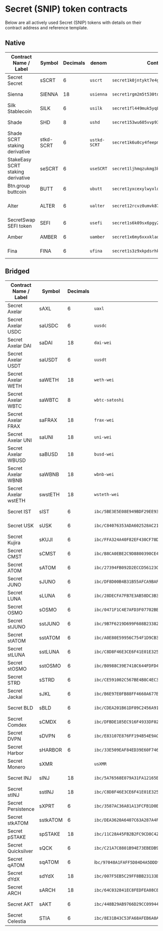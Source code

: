 # Secret (SNIP) token contracts

Below are all actively used Secret (SNIP) tokens with details on their contract address and reference template.

## Native

<table data-view="cards"><thead><tr><th>Contract Name / Label</th><th>Symbol</th><th>Decimals</th><th>denom</th><th>Contract Address</th><th>SNIP version</th></tr></thead><tbody><tr><td>Secret Secret</td><td>sSCRT</td><td>6</td><td><code>uscrt</code></td><td><code>secret1k0jntykt7e4g3y88ltc60czgjuqdy4c9e8fzek</code></td><td>SNIP-20</td></tr><tr><td>Sienna</td><td>SIENNA</td><td>18</td><td><code>usienna</code></td><td><code>secret1rgm2m5t530tdzyd99775n6vzumxa5luxcllml4</code></td><td>SNIP-20</td></tr><tr><td>Silk Stablecoin</td><td>SILK</td><td>6</td><td><code>usilk</code></td><td><code>secret1fl449muk5yq8dlad7a22nje4p5d2pnsgymhjfd</code></td><td>SNIP-25</td></tr><tr><td>Shade</td><td>SHD</td><td>8</td><td><code>ushd</code></td><td><code>secret153wu605vvp934xhd4k9dtd640zsep5jkesstdm</code></td><td>SNIP-25</td></tr><tr><td>Shade SCRT staking derivative</td><td>stkd-SCRT</td><td>6</td><td><code>ustkd-SCRT</code></td><td><code>secret1k6u0cy4feepm6pehnz804zmwakuwdapm69tuc4</code></td><td>SNIP-24</td></tr><tr><td>StakeEasy SCRT staking derivative</td><td>seSCRT</td><td>6</td><td><code>useSCRT</code></td><td><code>secret1ljhmqzukmg3ke54lpj3wadd2fczjlasr0cfjwd</code></td><td>SNIP-20</td></tr><tr><td>Btn.group buttcoin</td><td>BUTT</td><td>6</td><td><code>ubutt</code></td><td><code>secret1yxcexylwyxlq58umhgsjgstgcg2a0ytfy4d9lt</code></td><td>SNIP-20</td></tr><tr><td>Alter</td><td>ALTER</td><td>6</td><td><code>ualter</code></td><td><code>secret12rcvz0umvk875kd6a803txhtlu7y0pnd73kcej</code></td><td>&#x3C; SNIP-24</td></tr><tr><td>SecretSwap SEFI token</td><td>SEFI</td><td>6</td><td><code>usefi</code></td><td><code>secret1s6k09sx6pgy2z5rxfu73z3yvypfmxm7aaqvau5</code></td><td>SNIP-20</td></tr><tr><td>Amber</td><td>AMBER</td><td>6</td><td><code>uamber</code></td><td><code>secret1x6my6xxxkladvsupcka7k092m50rdw8pk8dpq9</code></td><td>SNIP-24</td></tr><tr><td>Fina</td><td>FINA</td><td>6</td><td><code>ufina</code></td><td><code>secret1s3z9xkpdsrhk86300tqnv6u466jmdmlegew2ve</code></td><td>SNIP-25</td></tr></tbody></table>

## Bridged

<table data-view="cards"><thead><tr><th>Contract Name / Label</th><th>Symbol</th><th>Decimals</th><th>denom</th><th>Contract Address</th><th>SNIP version</th></tr></thead><tbody><tr><td>Secret Axelar</td><td>sAXL</td><td>6</td><td><code>uaxl</code></td><td><code>secret1vcau4rkn7mvfwl8hf0dqa9p0jr59983e3qqe3z</code></td><td>SNIP-25</td></tr><tr><td>Secret Axelar USDC</td><td>saUSDC</td><td>6</td><td><code>uusdc</code></td><td><code>secret1vkq022x4q8t8kx9de3r84u669l65xnwf2lg3e6</code></td><td>SNIP-25</td></tr><tr><td>Secret Axelar DAI</td><td>saDAI</td><td>18</td><td><code>dai-wei</code></td><td><code>secret1c2prkwd8e6ratk42l4vrnwz34knfju6hmp7mg7</code></td><td>SNIP-25</td></tr><tr><td>Secret Axelar USDT</td><td>saUSDT</td><td>6</td><td><code>uusdt</code></td><td><code>secret1wk5j2cntwg2fgklf0uta3tlkvt87alfj7kepuw</code></td><td>SNIP-25</td></tr><tr><td>Secret Axelar WETH</td><td>saWETH</td><td>18</td><td><code>weth-wei</code></td><td><code>secret139qfh3nmuzfgwsx2npnmnjl4hrvj3xq5rmq8a0</code></td><td>SNIP-25</td></tr><tr><td>Secret Axelar WBTC</td><td>saWBTC</td><td>8</td><td><code>wbtc-satoshi</code></td><td><code>secret1guyayjwg5f84daaxl7w84skd8naxvq8vz9upqx</code></td><td>SNIP-25</td></tr><tr><td>Secret Axelar FRAX</td><td>saFRAX</td><td>18</td><td><code>frax-wei</code></td><td><code>secret16e230j6qm5u5q30pcc6qv726ae30ak6lzq0zvf</code></td><td>SNIP-25</td></tr><tr><td>Secret Axelar UNI</td><td>saUNI</td><td>18</td><td><code>uni-wei</code></td><td><code>secret1egqlkasa6xe6efmfp9562sfj07lq44z7jngu5k</code></td><td>SNIP-25</td></tr><tr><td>Secret Axelar WBUSD</td><td>saBUSD</td><td>18</td><td><code>busd-wei</code></td><td><code>secret1t642ayn9rhl5q9vuh4n2jkx0gpa9r6c3sl96te</code></td><td>SNIP-25</td></tr><tr><td>Secret Axelar WBNB</td><td>saWBNB</td><td>18</td><td><code>wbnb-wei</code></td><td><code>secret19xsac2kstky8nhgvvz257uszt44g0cu6ycd5e4</code></td><td>SNIP-25</td></tr><tr><td>Secret Axelar wstETH</td><td>swstETH</td><td>18</td><td><code>wsteth-wei</code></td><td><code>secret148jzxkagwe0xulf8jt3sw4nuh2shdh788z3gyd</code></td><td>SNIP-25</td></tr><tr><td>Secret IST</td><td>sIST</td><td>6</td><td><code>ibc/5BE3E5E08E949BDF29EE93E81BF2CBD66347C86CE3D5D99A6E6FB487E62D8414</code></td><td><code>secret1xmqsk8tnge0atzy4e079h0l2wrgz6splcq0a24</code></td><td>SNIP-25</td></tr><tr><td>Secret USK</td><td>sUSK</td><td>6</td><td><code>ibc/C84076353ADA602528AC211EE626AE95FC4E091A0033B93CA5E1F6BE17070BBE</code></td><td><code>secret1cj2fvj4ap79fl9euz8kqn0k5xlvck0pw9z9xhr</code></td><td>SNIP-25</td></tr><tr><td>Secret Kujira</td><td>sKUJI</td><td>6</td><td><code>ibc/FFA324A40F82EF430CF78D498CE04FF634D2091FCDC04EFEC8841B86011F307A</code></td><td><code>secret13hvh0rn0rcf5zr486yxlrucvwpzwqu2dsz6zu8</code></td><td>SNIP-25</td></tr><tr><td>Secret CMST</td><td>sCMST</td><td>6</td><td><code>ibc/B8CA0EBE2C9D8800390CE4256DF6C194CF6740CB0AEE140EEE60C1CE288CDB86</code></td><td><code>secret14l7s0evqw7grxjlesn8yyuk5lexuvkwgpfdxr5</code></td><td>SNIP-25</td></tr><tr><td>Secret ATOM</td><td>sATOM</td><td>6</td><td><code>ibc/27394FB092D2ECCD56123C74F36E4C1F926001CEADA9CA97EA622B25F41E5EB2</code></td><td><code>secret19e75l25r6sa6nhdf4lggjmgpw0vmpfvsw5cnpe</code></td><td>SNIP-25</td></tr><tr><td>Secret JUNO</td><td>sJUNO</td><td>6</td><td><code>ibc/DF8D00B4B31B55AFCA9BAF192BC36C67AA06D9987DCB96490661BCAB63C27006</code></td><td><code>secret1z6e4skg5g9w65u5sqznrmagu05xq8u6zjcdg4a</code></td><td>SNIP-25</td></tr><tr><td>Secret LUNA</td><td>sLUNA</td><td>6</td><td><code>ibc/28DECFA7FB7E3AB58DC3B3AEA9B11C6C6B6E46356DCC26505205DAD3379984F5</code></td><td><code>secret149e7c5j7w24pljg6em6zj2p557fuyhg8cnk7z8</code></td><td>SNIP-25</td></tr><tr><td>Secret OSMO</td><td>sOSMO</td><td>6</td><td><code>ibc/0471F1C4E7AFD3F07702BEF6DC365268D64570F7C1FDC98EA6098DD6DE59817B</code></td><td><code>secret150jec8mc2hzyyqak4umv6cfevelr0x9p0mjxgg</code></td><td>SNIP-25</td></tr><tr><td>Secret stJUNO</td><td>sstJUNO</td><td>6</td><td><code>ibc/9B7F6219D699F608B23382F341E29303D66D5CA81F91D6D0B957119F97569F0F</code></td><td><code>secret1097nagcaavlkchl87xkqptww2qkwuvhdnsqs2v</code></td><td>SNIP-25</td></tr><tr><td>Secret stATOM</td><td>sstATOM</td><td>6</td><td><code>ibc/A0E80E59956C754F1D9CB37234D13E0CF2949E7254896359F284512FA8428E18</code></td><td><code>secret155w9uxruypsltvqfygh5urghd5v0zc6f9g69sq</code></td><td>SNIP-25</td></tr><tr><td>Secret stLUNA</td><td>sstLUNA</td><td>6</td><td><code>ibc/C8D8F46E3CE6F41E01E32542215597CF4B32709C8A310F728653CB91FDB8A904</code></td><td><code>secret1rkgvpck36v2splc203sswdr0fxhyjcng7099a9</code></td><td>SNIP-25</td></tr><tr><td>Secret stOSMO</td><td>sstOSMO</td><td>6</td><td><code>ibc/B0988C39E7418C644FDFD41682A59D22DCAD1BCC7A6429B2EAAA195FB726A2D7</code></td><td><code>secret1jrp6z8v679yaq65rndsr970mhaxzgfkymvc58g</code></td><td>SNIP-25</td></tr><tr><td>Secret STRD</td><td>sSTRD</td><td>6</td><td><code>ibc/CE591002C567BE4B8C4EC3F3F3D18AF7A1CA9FADBF5876C8413F8B2BD83CE8FF</code></td><td><code>secret1rfhgs3ryqt7makakr2qw9zsqq4h5wdqawfa2aa</code></td><td>SNIP-25</td></tr><tr><td>Secret Jackal</td><td>sJKL</td><td>6</td><td><code>ibc/B6E97E0FB88FF4660A677B27CE0CD03E5F74E0DE1B9D2B65F107249A3CE5C8FB</code></td><td><code>secret1sgaz455pmtgld6dequqayrdseq8vy2fc48n8y3</code></td><td>SNIP-25</td></tr><tr><td>Secret BLD</td><td>sBLD</td><td>6</td><td><code>ibc/CDEA201B61DF09C2456A91A60A87856796E6B40FAF41FC64E3482D4EF07DE26C</code></td><td><code>secret1uxvpq889uxjcpj656yjjexsqa3zqm6ntkyjsjq</code></td><td>SNIP-25</td></tr><tr><td>Secret Comdex</td><td>sCMDX</td><td>6</td><td><code>ibc/DFBDE185EC916F4933DF02D3A282FA801BC9EE77FE0B768FB517407730105491</code></td><td><code>secret1mndng80tqppllk0qclgcnvccf9urak08e9w2fl</code></td><td>SNIP-25</td></tr><tr><td>Secret DVPN</td><td>sDVPN</td><td>6</td><td><code>ibc/E83107E876FF194B54E9AC3099E49DBB7728156F250ABD3E997D2B7E89E0810B</code></td><td><code>secret15qtw24mpmwkjessr46dnqruq4s4tstzf74jtkf</code></td><td>SNIP-25</td></tr><tr><td>Secret Harbor</td><td>sHARBOR</td><td>6</td><td><code>ibc/33E509EAF84ED39E60F746CCAF89130B386A11FDD3B76A77377FB3946BC9D829</code></td><td><code>secret1nw83wzlceflrecd03ydjru3tcr2y345x7aetjp</code></td><td>SNIP-25</td></tr><tr><td>Secret Monero</td><td>sXMR</td><td><br></td><td><code>usXMR</code></td><td><code>secret19ungtd2c7srftqdwgq0dspwvrw63dhu79qxv88</code></td><td>SNIP-20</td></tr><tr><td>Secret INJ</td><td>sINJ</td><td>18</td><td><code>ibc/5A76568E079A31FA12165E4559BA9F1E9D4C97F9C2060B538C84DCD503815E30</code></td><td><code>secret14706vxakdzkz9a36872cs62vpl5qd84kpwvpew</code></td><td>SNIP-25</td></tr><tr><td>Secret stINJ</td><td>sstINJ</td><td>18</td><td><code>ibc/C8D8F46E3CE6F41E01E32542215597CF4B32709C8A310F728653CB91FDB8A904</code></td><td><code>secret1eurddal3m0tphtapad9awgzcuxwz8ptrdx7h4n</code></td><td>SNIP-25</td></tr><tr><td>Secret Persistence</td><td>sXPRT</td><td>6</td><td><code>ibc/3587AC36A81A13FCFB1D0EC03CEB98AEAAAB1F5275B68C7DC2B40BA6279AA696</code></td><td><code>secret1gnrrqjj5e2pwn4g262xjyypptu0ge3z3tps3nn</code></td><td>SNIP-25</td></tr><tr><td>Secret stkATOM</td><td>sstkATOM</td><td>6</td><td><code>ibc/DEA3620A6407C63A287A4FE1683D07627F27AF7A83E077B1E51EDFF8833980FE</code></td><td><code>secret16vjfe24un4z7d3sp9vd0cmmfmz397nh2njpw3e</code></td><td>SNIP-25</td></tr><tr><td>Secret pSTAKE</td><td>spSTAKE</td><td>18</td><td><code>ibc/11C28A45FB2B2FC9CD8C42F30FA3984076211E16A48B17C8B43BB3806E54947D</code></td><td><code>secret1umeg3u5y949vz6jkgq0n4rhefsr84ws3duxmnz</code></td><td>SNIP-25</td></tr><tr><td>Secret Quicksilver</td><td>sQCK</td><td>6</td><td><code>ibc/C21A7C8801B94E73EBEDB9B0870D492190D7A01F63C8855962AAFDE2F026D8F6</code></td><td><code>secret17d8c96kezszpda3r2c5dtkzlkfxw6mtu7q98ka</code></td><td>SNIP-25</td></tr><tr><td>Secret qATOM</td><td>sqATOM</td><td>6</td><td>i<code>bc/97048A1FAFF5D84D4A5DDD9976AD332A3CAD99C81BC5C0C2B82A50E4C2131FB2</code></td><td><code>secret120cyurq25uvhkc7qjx7t28deuqslprxkc4rrzc</code></td><td>SNIP-25</td></tr><tr><td>Secret dYdX</td><td>sdYdX</td><td>18</td><td><code>ibc/007F5EB5C29FF8BB23133B099B4A3D68326BD02B05E20590287746FAFF29E3CD</code></td><td><code>secret13lndcagy53wfzh69rtv0dex3a7cks0dv5emwke</code></td><td>SNIP-24</td></tr><tr><td>Secret ARCH</td><td>sARCH</td><td>18</td><td><code>ibc/64C032841EC8FEDFEA08C89B1AE8CEB5D616533C7CFC02158B83F221D8AE5618</code></td><td><code>secret188z7hncvphw4us4h6uy6vlq4qf20jd2vm2vu8c</code></td><td>SNIP-25</td></tr><tr><td>Secret AKT</td><td>sAKT</td><td>6</td><td><code>ibc/448B29AB9766D29CC09944EDF6A08573B45A37C55746A45FA3CF53F1B58DF98D</code></td><td><code>secret168j5f78magfce5r2j4etaytyuy7ftjkh4cndqw</code></td><td>SNIP-20</td></tr><tr><td>Secret Celestia</td><td>STIA</td><td>6</td><td><code>ibc/8E31B43C53FA68AFEB6A0A4A61DA67F357A6BD757F745A3CB65B97CD9D9DA1BB</code></td><td><code>secret1s9h6mrp4k9gll4zfv5h78ll68hdq8ml7jrnn20</code></td><td>SNIP-25</td></tr></tbody></table>
